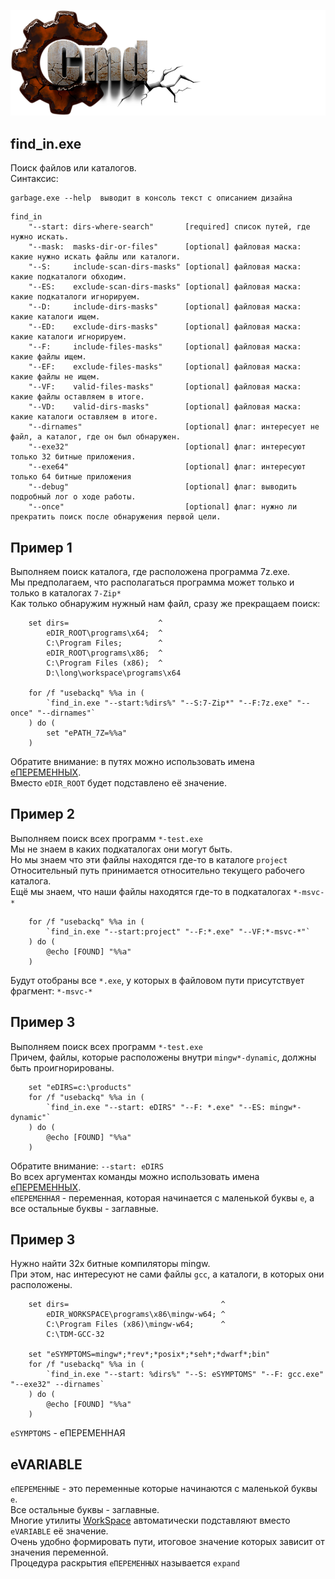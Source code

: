 ﻿
![logo](cmd25.png)

find_in.exe
-----------

Поиск файлов или каталогов.  
Синтаксис:  

```
garbage.exe --help  выводит в консоль текст с описанием дизайна
```

```
find_in 
    "--start: dirs-where-search"       [required] список путей, где нужно искать.
    "--mask:  masks-dir-or-files"      [optional] файловая маска: какие нужно искать файлы или каталоги.
    "--S:     include-scan-dirs-masks" [optional] файловая маска: какие подкаталоги обходим.
    "--ES:    exclude-scan-dirs-masks" [optional] файловая маска: какие подкаталоги игнорируем.
    "--D:     include-dirs-masks"      [optional] файловая маска: какие каталоги ищем.
    "--ED:    exclude-dirs-masks"      [optional] файловая маска: какие каталоги игнорируем.
    "--F:     include-files-masks"     [optional] файловая маска: какие файлы ищем.
    "--EF:    exclude-files-masks"     [optional] файловая маска: какие файлы не ищем.
    "--VF:    valid-files-masks"       [optional] файловая маска: какие файлы оставляем в итоге.
    "--VD:    valid-dirs-masks"        [optional] файловая маска: какие каталоги оставляем в итоге.
    "--dirnames"                       [optional] флаг: интересует не файл, а каталог, где он был обнаружен.
    "--exe32"                          [optional] флаг: интересуют только 32 битные приложения.
    "--exe64"                          [optional] флаг: интересуют только 64 битные приложения
    "--debug"                          [optional] флаг: выводить подробный лог о ходе работы.
    "--once"                           [optional] флаг: нужно ли прекратить поиск после обнаружения первой цели.
```

Пример 1  
--------

Выполняем поиск каталога, где расположена программа 7z.exe.  
Мы предполагаем, что располагаться программа может только и только в каталогах `7-Zip*`  
Как только обнаружим нужный нам файл, сразу же прекращаем поиск:  

```
    set dirs=                    ^
        eDIR_ROOT\programs\x64;  ^
        C:\Program Files;        ^
        eDIR_ROOT\programs\x86;  ^
        C:\Program Files (x86);  ^
        D:\long\workspace\programs\x64

    for /f "usebackq" %%a in (
        `find_in.exe "--start:%dirs%" "--S:7-Zip*" "--F:7z.exe" "--once" "--dirnames"`
    ) do (
        set "ePATH_7Z=%%a"
    )
```

Обратите внимание: в путях можно использовать имена [eПЕРЕМЕННЫХ][0].  
Вместо `eDIR_ROOT` будет подставлено её значение.  

Пример 2  
--------

Выполняем поиск всех программ `*-test.exe`  
Мы не знаем в каких подкаталогах они могут быть.  
Но мы знаем что эти файлы находятся где-то в каталоге `project`  
Относительный путь принимается относительно текущего рабочего каталога.  
Ещё мы знаем, что наши файлы находятся где-то в подкаталогах `*-msvc-*`  

```
    for /f "usebackq" %%a in (
        `find_in.exe "--start:project" "--F:*.exe" "--VF:*-msvc-*"`
    ) do (
        @echo [FOUND] "%%a"
    )
```

Будут отобраны все `*.exe`, 
у которых в файловом пути присутствует фрагмент: `*-msvc-*`  


Пример 3  
--------

Выполняем поиск всех программ `*-test.exe`  
Причем, файлы, которые расположены внутри `mingw*-dynamic`,
должны быть проигнорированы.  

```
    set "eDIRS=c:\products"
    for /f "usebackq" %%a in (
        `find_in.exe "--start: eDIRS" "--F: *.exe" "--ES: mingw*-dynamic"`
    ) do (
        @echo [FOUND] "%%a"
    )
```

Обратите внимание: `--start: eDIRS`  
Во всех аргументах команды можно использовать имена [eПЕРЕМЕННЫХ][0].  
`eПЕРЕМЕННАЯ` - переменная, которая начинается с маленькой буквы `e`, 
а все остальные буквы - заглавные.  

Пример 3  
--------

Нужно найти 32х битные компиляторы mingw.  
При этом, нас интересуют не сами файлы `gcc`, 
а каталоги, в которых они расположены.  

```
    set dirs=                                  ^
        eDIR_WORKSPACE\programs\x86\mingw-w64; ^
        C:\Program Files (x86)\mingw-w64;      ^
        C:\TDM-GCC-32

    set "eSYMPTOMS=mingw*;*rev*;*posix*;*seh*;*dwarf*;bin"
    for /f "usebackq" %%a in (
        `find_in.exe "--start: %dirs%" "--S: eSYMPTOMS" "--F: gcc.exe" "--exe32" --dirnames`
    ) do (
        @echo [FOUND] "%%a"
    )
```

`eSYMPTOMS` - еПЕРЕМЕННАЯ  

[0]: #eVARIABLE "начинается с маленькой буквы `e`, остальные буквы - заглавные"  

## eVARIABLE 
`еПЕРЕМЕННЫЕ` - это переменные которые начинаются с маленькой буквы `e`.  
Все остальные буквы - заглавные.  
Многие утилиты [WorkSpace](https://github.com/Kartonagnick/workspace) автоматически подставляют вместо `eVARIABLE` её значение.  
Очень удобно формировать пути, итоговое значение которых зависит от значения переменной.  
Процедура раскрытия `еПЕРЕМЕННЫХ` называется `expand`


